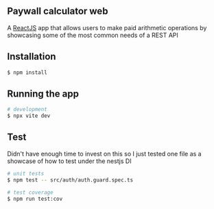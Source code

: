 ## Paywall calculator web

A [ReactJS](https://github.com/facebook/react) app that allows users to make paid arithmetic operations by showcasing some of the most common needs of a REST API

## Installation

```bash
$ npm install
```

## Running the app

```bash
# development
$ npx vite dev

```

## Test

Didn't have enough time to invest on this so I just tested one file as a showcase of how to test under the nestjs DI

```bash
# unit tests
$ npm test -- src/auth/auth.guard.spec.ts

# test coverage
$ npm run test:cov
```
